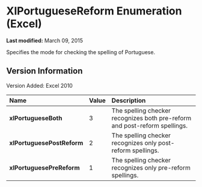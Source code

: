 
# XlPortugueseReform Enumeration (Excel)

 **Last modified:** March 09, 2015

Specifies the mode for checking the spelling of Portuguese.

## Version Information

Version Added: Excel 2010 



|**Name**|**Value**|**Description**|
|:-----|:-----|:-----|
| **xlPortugueseBoth**|3|The spelling checker recognizes both pre-reform and post-reform spellings.|
| **xlPortuguesePostReform**|2|The spelling checker recognizes only post-reform spellings.|
| **xlPortuguesePreReform**|1|The spelling checker recognizes only pre-reform spellings.|
